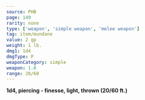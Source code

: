 ```yaml
---
source: PHB
page: 149
rarity: none
type: ['weapon', 'simple weapon', 'melee weapon']
tag: item/mundane
value: 2 gp
weight: 1 lb.
dmg1: 1d4
dmgType: P
weaponCategory: simple
weapon: 1.0
range: 20/60
---
```


**1d4, piercing - finesse, light, thrown (20/60 ft.)**

